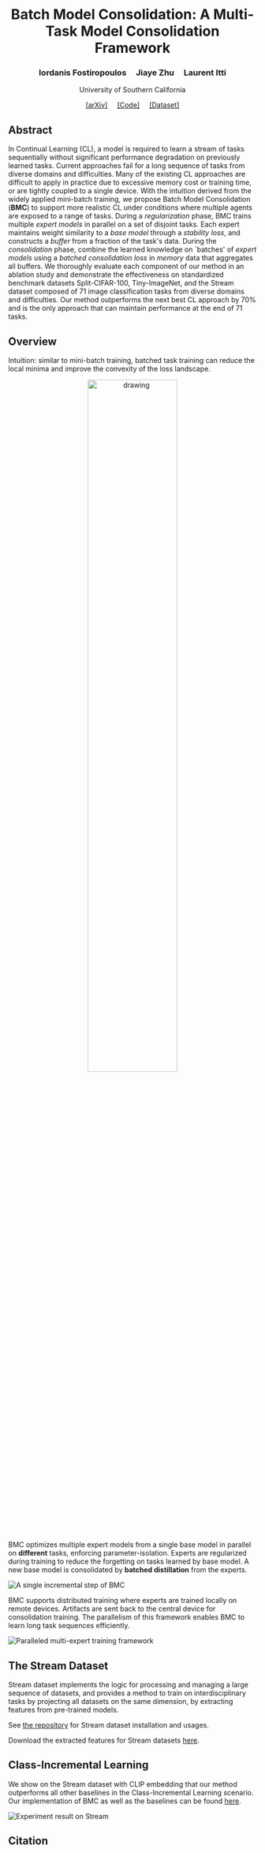 
<h1 style="text-align:center"> Batch Model Consolidation: A Multi-Task Model Consolidation Framework </h1>

<h3 style="text-align:center"> Iordanis Fostiropoulos &nbsp;&nbsp;&nbsp; Jiaye Zhu &nbsp;&nbsp;&nbsp; Laurent Itti</h3>
<p style="text-align:center"> University of Southern California</p>

<p style="text-align:center"> 
<a href="">[arXiv]</a> 
&nbsp;&nbsp;&nbsp; 
<a href="https://github.com/fostiropoulos/stream_benchmark">[Code]</a>  
&nbsp;&nbsp;&nbsp; 
<a href="https://github.com/fostiropoulos/stream">[Dataset]</a> 
</p>

## Abstract

In Continual Learning (CL), a model is required to learn a stream of tasks sequentially 
without significant performance degradation on previously learned tasks. 
Current approaches fail for a long sequence of tasks from diverse domains and difficulties. 
Many of the existing CL approaches are difficult to apply in practice due to excessive memory 
cost or training time, or are tightly coupled to a single device. With the intuition 
derived from the widely applied mini-batch training, we propose Batch Model Consolidation 
(**BMC**) to support more realistic CL under conditions where multiple agents are 
exposed to a range of tasks. During a _regularization_ phase, BMC trains multiple 
_expert models_ in parallel on a set of disjoint tasks. Each expert maintains weight 
similarity to a _base model_ through a _stability loss_, and constructs a 
_buffer_ from a fraction of the task's data. During the _consolidation_ phase, 
combine the learned knowledge on `batches' of _expert models_ using a 
_batched consolidation loss_ in _memory_ data that aggregates all buffers. 
We thoroughly evaluate each component of our method in an ablation study and demonstrate 
the effectiveness on standardized benchmark datasets Split-CIFAR-100, Tiny-ImageNet, 
and the Stream dataset composed of 71 image classification tasks from diverse domains 
and difficulties. Our method outperforms the next best CL approach by 70% and is the 
only approach that can maintain performance at the end of 71 tasks.

## Overview

Intuition: similar to mini-batch training, batched task training can reduce the local minima and improve the convexity of the loss landscape.

<p style="text-align:center">
<img src="https://drive.google.com/uc?export=view&id=1ZgwGy1Ta2u9Wim0D010uf7cSGw07qts9" alt="drawing" width="60%"/>
</p>

BMC optimizes multiple expert models from a single base model in parallel on **different** tasks,
enforcing parameter-isolation. Experts are regularized during training to reduce the forgetting 
on tasks learned by base model. A new base model is consolidated by **batched distillation** from the experts.

![A single incremental step of BMC](https://drive.google.com/uc?export=view&id=1nG4kD2PCP0sMZxBRD3LN8fZjzYvQrpTJ)

BMC supports distributed training where experts are trained locally on remote devices. 
Artifacts are sent back to the central device for consolidation training. 
The parallelism of this framework enables BMC to learn long task sequences efficiently.

![Paralleled multi-expert training framework](https://drive.google.com/uc?export=view&id=1NAswFVQtiNn6xkilUig42guGfvi-babV)

## The Stream Dataset

Stream dataset implements the logic for processing and managing a large sequence of datasets, 
and provides a method to train on interdisciplinary tasks by projecting all datasets on the same dimension,
by extracting features from pre-trained models.

See [the repository](https://github.com/fostiropoulos/stream/tree/cvpr_release) for Stream dataset installation and usages.

Download the extracted features for Stream datasets [here](https://drive.google.com/file/d/1insLK3FoGw-UEQUNnhzyxsql7z28lplZ/view).

## Class-Incremental Learning

We show on the Stream dataset with CLIP embedding that our method outperforms all other baselines in the Class-Incremental Learning scenario.
Our implementation of BMC as well as the baselines can be found [here](https://github.com/fostiropoulos/stream_benchmark).

![Experiment result on Stream](https://drive.google.com/uc?export=view&id=1rNjwxvOUYDcSOof9HTrD3eB0l0w_yM-8)



## Citation

```

```